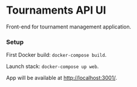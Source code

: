 # Tournaments API UI #

Front-end for tournament management application.

### Setup ###

First Docker build: `docker-compose build`.

Launch stack: `docker-compose up web`.

App will be available at [http://localhost:3001/]().
